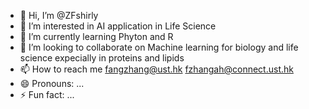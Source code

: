 - 👋 Hi, I’m @ZFshirly
- 👀 I’m interested in AI application in Life Science 
- 🌱 I’m currently learning Phyton and R
- 💞️ I’m looking to collaborate on Machine learning for biology and life science expecially in proteins and lipids 
- 📫 How to reach me fangzhang@ust.hk fzhangah@connect.ust.hk
- 😄 Pronouns: ...
- ⚡ Fun fact: ...

<!---
ZFshirly/ZFshirly is a ✨ special ✨ repository because its `README.md` (this file) appears on your GitHub profile.
You can click the Preview link to take a look at your changes.
--->
